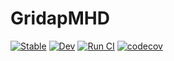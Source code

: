 # GridapMHD

[![Stable](https://img.shields.io/badge/docs-stable-blue.svg)](https://jesusbonilla.github.io/GridapMHD.jl/stable)
[![Dev](https://img.shields.io/badge/docs-dev-blue.svg)](https://jesusbonilla.github.io/GridapMHD.jl/dev)
[![Run CI](https://github.com/jesusbonilla/GridapMHD.jl/workflows/Run%20CI/badge.svg)](https://github.com/jesusbonilla/GridapMHD.jl/actions?query=workflow%3A%22Run+CI%22)
[![codecov](https://codecov.io/gh/jesusbonilla/GridapMHD.jl/branch/master/graph/badge.svg?token=eSKW5MrXYz)](https://codecov.io/gh/jesusbonilla/GridapMHD.jl)
